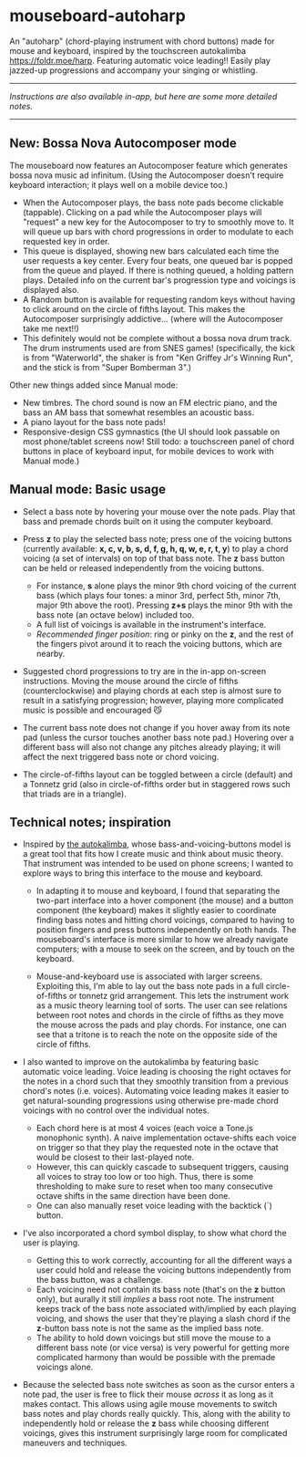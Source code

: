 # mouseboard-autoharp

An "autoharp" (chord-playing instrument with chord buttons) made for mouse and
keyboard, inspired by the touchscreen autokalimba https://foldr.moe/harp. Featuring automatic voice leading!! Easily play jazzed-up progressions and accompany your singing or whistling.

---
*Instructions are also available in-app, but here are some more detailed notes.*

---

## **New**: Bossa Nova Autocomposer mode
The mouseboard now features an Autocomposer feature which generates bossa nova music ad infinitum. (Using the Autocomposer doesn't require keyboard interaction; it plays well on a mobile device too.)
- When the Autocomposer plays, the bass note pads become clickable (tappable). Clicking on a pad while the Autocomposer plays will "request" a new key for the Autocomposer to try to smoothly move to. It will queue up bars with chord progressions in order to modulate to each requested key in order.
- This queue is displayed, showing new bars calculated each time the user requests a key center. Every four beats, one queued bar is popped from the queue and played. If there is nothing queued, a holding pattern plays. Detailed info on the current bar's progression type and voicings is displayed also.
- A Random button is available for requesting random keys without having to click around on the circle of fifths layout. This makes the Autocomposer surprisingly addictive... (where will the Autocomposer take me next!!)
- This definitely would not be complete without a bossa nova drum track. The drum instruments used are from SNES games! (specifically, the kick is from "Waterworld", the shaker is from "Ken Griffey Jr's Winning Run", and the stick is from "Super Bomberman 3".)

Other new things added since Manual mode:
- New timbres. The chord sound is now an FM electric piano, and the bass an AM bass that somewhat resembles an acoustic bass.
- A piano layout for the bass note pads!
- Responsive-design CSS gymnastics (the UI should look passable on most phone/tablet screens now! Still todo: a touchscreen panel of chord buttons in place of keyboard input, for mobile devices to work with Manual mode.)

## Manual mode: Basic usage
- Select a bass note by hovering your mouse over the note pads. Play that bass and premade chords built on it using the computer keyboard.

- Press **z** to play the selected bass note; press one of the voicing buttons (currently available: **x, c, v, b, s, d, f, g, h, q, w, e, r, t, y**) to play a chord voicing (a set of intervals) on top of that bass note. The **z** bass button can be held or released independently from the voicing buttons.
    - For instance, **s** alone plays the minor 9th chord voicing of the current bass (which plays four tones: a minor 3rd, perfect 5th, minor 7th, major 9th above the root). Pressing **z+s** plays the minor 9th with the bass note (an octave below) included too. 
    - A full list of voicings is available in the instrument's interface.
    - *Recommended finger position*: ring or pinky on the **z**, and the rest of the fingers pivot around it to reach the voicing buttons, which are nearby.


- Suggested chord progressions to try are in the in-app on-screen instructions. Moving the mouse around the circle of fifths (counterclockwise) and playing chords at each step is almost sure to result in a satisfying progression; however, playing more complicated music is possible and encouraged 😼

- The current bass note does not change if you hover away from its note pad (unless the cursor touches another bass note pad.) Hovering over a different bass will also not change any pitches already playing; it will affect the next triggered bass note or chord voicing.

- The circle-of-fifths layout can be toggled between a circle (default) and a Tonnetz grid (also in circle-of-fifths order but in staggered rows such that triads are in a triangle).

## Technical notes; inspiration
- Inspired by [the autokalimba](https://foldr.moe/harp), whose bass-and-voicing-buttons model is a great tool that fits how I create music and think about music theory. That instrument was intended to be used on phone screens; I wanted to explore ways to bring this interface to the mouse and keyboard.
    - In adapting it to mouse and keyboard, I found that separating the two-part interface into a hover component (the mouse) and a button component (the keyboard) makes it slightly easier to coordinate finding bass notes and hitting chord voicings, compared to having to position fingers and press buttons independently on both hands. The mouseboard's interface is more similar to how we already navigate computers; with a mouse to seek on the screen, and by touch on the keyboard.
    
    - Mouse-and-keyboard use is associated with larger screens. Exploiting this, I'm able to lay out the bass note pads in a full circle-of-fifths or tonnetz grid arrangement. This lets the instrument work as a music theory learning tool of sorts. The user can see relations between root notes and chords in the circle of fifths as they move the mouse across the pads and play chords. For instance, one can see that a tritone is to reach the note on the opposite side of the circle of fifths.

- I also wanted to improve on the autokalimba by featuring basic automatic voice leading. Voice leading is choosing the right octaves for the notes in a chord such that they smoothly transition from a previous chord's notes (i.e. voices). Automating voice leading makes it easier to get natural-sounding progressions using otherwise pre-made chord voicings with no control over the individual notes.
    - Each chord here is at most 4 voices (each voice a Tone.js monophonic synth). A naive implementation octave-shifts each voice on trigger so that they play the requested note in the octave that would be closest to their last-played note.
    - However, this can quickly cascade to subsequent triggers, causing all voices to stray too low or too high. Thus, there is some thresholding to make sure to reset when too many consecutive octave shifts in the same direction have been done.
    - One can also manually reset voice leading with the backtick (`) button.
- I've also incorporated a chord symbol display, to show what chord the user is playing. 
    - Getting this to work correctly, accounting for all the different ways a user could hold and release the voicing buttons independently from the bass button, was a challenge.
    - Each voicing need not contain its bass note (that's on the **z** button only), but aurally it still *implies* a bass root note. The instrument keeps track of the bass note associated with/implied by each playing voicing, and shows the user that they're playing a slash chord if the **z**-button bass note is not the same as the implied bass note.
    - The ability to hold down voicings but still move the mouse to a different bass note (or vice versa) is very powerful for getting more complicated harmony than would be possible with the premade voicings alone.
- Because the selected bass note switches as soon as the cursor enters a note pad, the user is free to flick their mouse *across* it as long as it makes contact. This allows using agile mouse movements to switch bass notes and play chords really quickly. This, along with the ability to independently hold or release the **z** bass while choosing different voicings, gives this instrument surprisingly large room for complicated maneuvers and techniques.
